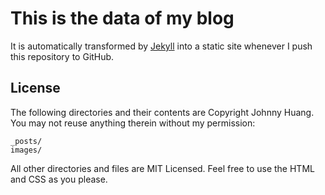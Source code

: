 # This is the data of my blog

It is automatically transformed by [Jekyll](https://github.com/mojombo/jekyll) into a static site whenever I push this repository to GitHub.

## License

The following directories and their contents are Copyright Johnny Huang. You may not reuse anything therein without my permission:

    _posts/
    images/

All other directories and files are MIT Licensed. Feel free to use the HTML and CSS as you please.
